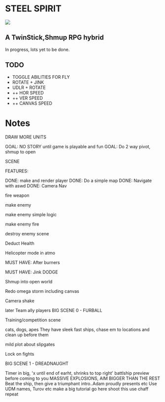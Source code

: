 # STEEL SPIRIT

![](#scenes/cover.png)

## A TwinStick,Shmup RPG hybrid    

In progress, lots yet to be done. 



## TODO   

- TOGGLE ABILITIES FOR FLY
- ROTATE + JINK
- UDLR + ROTATE 
- ++ HOR SPEED
- ++ VER SPEED
- ++ CANVAS SPEED

  
# Notes  


DRAW MORE UNITS

GOAL: NO STORY until game is playable and fun GOAL: Do 2 way pivot, shmup to open

SCENE

FEATURES:

DONE: make and render player DONE: Do a simple map DONE: Navigate with aswd DONE: Camera Nav

fire weapon

make enemy

make enemy simple logic

make enemy fire

destroy enemy scene

Deduct Health

Helicopter mode in atmo

MUST HAVE: After burners

MUST HAVE: Jink DODGE

Shmup into open world

Redo omega storm including canvas

Camera shake

later
Team ally players
BIG SCENE 0 - FURBALL

Training/competition scene

cats, dogs, apes
They have sleek fast ships, chase em to locations and clean up before them

mild plot about slipgates

Lock on fights

BIG SCENE 1 - DREADNAUGHT

Timer in big, 'x until end of earht, shrinks to top right'
battlship preview before coming to you
MASSIVE EXPLOSIONS, AIM BIGGER THAN THE REST
Beat the ship, then give a triumphant intro..Adam proudly presents etc
Use UDM names, Turov etc
make a big tutorial
go here
shoot this
use chaff
repeat